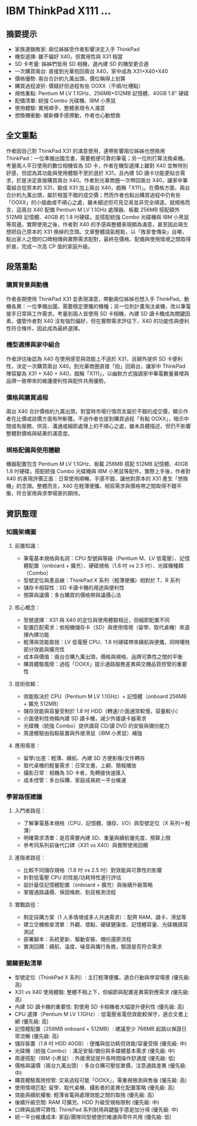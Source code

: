 # IBM ThinkPad X111 ...

## 摘要提示
- 家族連鎖敗家: 兩位姊姊受作者影響決定入手 ThinkPad
- 機型選擇: 雖不偏好 X40，但實用性與 X31 相當
- SD 卡考量: 姊姊們皆用 SD 相機，選內建 SD 的機型更合適
- 一次購買兩台: 直接到光華抱回兩台 X40，家中成為 X31+X40+X40
- 價格優勢: 兩台合計約九萬出頭，價位稱得上划算
- 購買過程波折: 價錢好但過程有些 OOXX（不順/吐槽點）
- 規格重點: Pentium M LV 1.1GHz、256MB+512MB 記憶體、40GB 1.8" 硬碟
- 配備清單: 統強 Combo 光碟機、IBM 小黑鼠
- 使用體驗: 實用順手，整體表現令人滿意
- 想換機衝動: 被新機手感撩動，作者也心動想換

## 全文重點
作者因自己對 ThinkPad X31 的滿意使用，連帶影響兩位姊姊也想換用 ThinkPad：一位準備出國念書，需要輕便可靠的筆電；另一位則打算汰換桌機。考量兩人平日使用的數位相機皆為 SD 卡，作者在機型選擇上雖對 X40 並無特別好感，但認為其功能與使用體驗不至於遜於 X31，且內建 SD 讀卡功能更貼合需求，於是決定直接購買兩台 X40。作者到光華商圈一次帶回兩台 X40，讓家中筆電組合從原本的 X31，變成 X31 加上兩台 X40，戲稱「X111」。在價格方面，兩台合計約九萬出頭，屬於相當不錯的成交價；然而作者也點出購買過程中仍有些「OOXX」的小插曲或不順心之處，雖未細述但可見交易並非完全順遂。就規格而言，這兩台 X40 配備 Pentium M LV 1.1GHz 處理器、板載 256MB 搭配額外 512MB 記憶體、40GB 的 1.8 吋硬碟，並搭配統強 Combo 光碟機與 IBM 小黑鼠等周邊。實際使用之後，作者對 X40 的手感與整體表現頗為滿意，甚至因此萌生想把自己原本的 X31 換掉的念頭。文章整體語氣輕鬆，以「敗家會傳染」自嘲，點出家人之間的口碑相傳與實際需求配對，最終在價格、配備與使用情境之間取得折衷，完成一次高 CP 值的家庭升級。

## 段落重點
### 購買背景與動機
作者長期使用 ThinkPad X31 並表現滿意，帶動兩位姊姊也想入手 ThinkPad。動機各異：一位準備出國，需要穩定便攜的機種；另一位則計畫淘汰桌機，改以筆電接手日常與工作需求。考量到兩人皆使用 SD 卡相機，內建 SD 讀卡機成為關鍵因素。儘管作者對 X40 沒有強烈偏好，但在實際需求評估下，X40 的功能性與便利性符合條件，因此成為最終選擇。

### 機型選擇與家中組合
作者評估後認為 X40 在使用感受與效能上不遜於 X31，且額外提供 SD 卡便利性，決定一次購買兩台 X40。到光華商圈直接「抱」回兩台，讓家中 ThinkPad 陣容變為 X31 + X40 + X40，戲稱「X111」，以幽默方式強調家中筆電數量暴增與品牌一致帶來的維護便利性與配件共用優勢。

### 價格與購買過程
兩台 X40 合計價格約九萬出頭，對當時市場行情而言屬於不錯的成交價，顯示作者在比價或談價方面有所斬獲。不過作者也提到購買過程「有點 OOXX」，暗示中間或有服務、供貨、溝通或細節處理上的不順心之處，雖未具體描述，但仍不影響整體對價格與結果的滿意度。

### 規格配備與使用體驗
機器配置包含 Pentium M LV 1.1GHz、板載 256MB 搭配 512MB 記憶體、40GB 1.8 吋硬碟，搭配統強 Combo 光碟機與 IBM 小黑鼠等配件。實際上手後，作者對 X40 的表現評價正面：日常使用順暢、手感不錯，讓他對原本的 X31 產生「想換機」的念頭。整體而言，X40 在輕薄便攜、相容需求與價格帶之間取得不錯平衡，符合家用與求學場景的期待。

## 資訊整理

### 知識架構圖
1. 前置知識：
   - 筆電基本規格與名詞：CPU 型號與等級（Pentium M、LV 低電壓）、記憶體配置（onboard + 擴充）、硬碟規格（1.8 吋 vs 2.5 吋）、光碟機種類（Combo）
   - 型號定位與產品線：ThinkPad X 系列（輕薄便攜）相對於 T、R 系列
   - 儲存卡相容性：SD 卡讀卡機的用途與便利性
   - 預算與議價：多台購買的價格帶與議價心法

2. 核心概念：
   - 型號選擇：X31 與 X40 的定位與使用體驗相近，但細節配置不同
   - 配置匹配需求：依相機儲存卡（SD）與使用情境（留學、取代桌機）來選擇內建功能
   - 輕薄與效能取捨：LV 低電壓 CPU、1.8 吋硬碟帶來續航與便攜，同時犧牲部分效能與擴充性
   - 成本與價值：兩台合購九萬出頭，價格與規格、品牌可靠性之間的平衡
   - 購買體驗風險：過程「OOXX」提示通路服務差異與交機品質控管的重要性

3. 技術依賴：
   - 效能取決於 CPU（Pentium M LV 1.1GHz）+ 記憶體（onboard 256MB + 擴充 512MB）
   - 儲存效能與容量受制於 1.8 吋 HDD（轉速/介面通常較慢，容量較小）
   - 介面便利性倚賴內建 SD 讀卡機，減少外接讀卡器需求
   - 光碟機（統強 Combo）提供讀寫 CD/讀 DVD 的安裝與備份能力
   - 周邊體驗由指點裝置與外接滑鼠（IBM 小黑鼠）補強

4. 應用場景：
   - 留學/出差：輕薄、續航、內建 SD 方便影像/文件轉存
   - 取代桌機的輕量需求：日常文書、上網、簡報播放
   - 攝影日常：相機為 SD 卡者，免轉接快速匯入
   - 成本控管：多台採購、家庭成員統一平台維運

### 學習路徑建議
1. 入門者路徑：
   - 了解筆電基本規格（CPU、記憶體、儲存、I/O）與型號定位（X 系列＝輕薄）
   - 明確需求清單：是否需要內建 SD、重量與續航優先度、預算上限
   - 參考同系列前後代口碑（X31 vs X40）與實際使用回饋

2. 進階者路徑：
   - 比較不同儲存規格（1.8 吋 vs 2.5 吋）對效能與可靠性的影響
   - 針對低電壓 CPU 的性能/功耗特性進行評估
   - 設計最佳記憶體配置（onboard + 擴充）與後續升級策略
   - 掌握通路議價、保固條款、到貨檢測流程

3. 實戰路徑：
   - 制定採購方案（1 人多情境或多人共通需求）：配齊 RAM、讀卡、滑鼠等
   - 建立交機檢查清單：外觀、壞點、硬碟健康度、記憶體容量、光碟機讀寫測試
   - 部署腳本：系統更新、驅動安裝、備份還原流程
   - 實測回饋：續航、溫度、噪音與攜行負擔，驗證是否符合需求

### 關鍵要點清單
- 型號定位（ThinkPad X 系列）: 主打輕薄便攜，適合行動與學習場景 (優先級: 高)
- X31 vs X40 使用體驗: 整體不相上下，但細節與配置差異需對應需求 (優先級: 高)
- 內建 SD 讀卡機的重要性: 對使用 SD 卡相機者大幅提升便利性 (優先級: 高)
- CPU 選擇（Pentium M LV 1.1GHz）: 低電壓省電但效能較保守，適合文書上網 (優先級: 高)
- 記憶體配置（256MB onboard + 512MB）: 建議至少 768MB 起跳以保證日常流暢 (優先級: 高)
- 儲存裝置（1.8 吋 HDD 40GB）: 便攜與低功耗但效能/容量受限 (優先級: 中)
- 光碟機（統強 Combo）: 滿足安裝/備份與多媒體基本需求 (優先級: 中)
- 周邊搭配（IBM 小黑鼠）: 外接滑鼠提升長時間操作舒適度 (優先級: 低)
- 價格與議價（兩台九萬出頭）: 多台合購可壓低單價，注意通路差異 (優先級: 中)
- 購買體驗風險控管: 交易過程可能「OOXX」，需重視檢測與售後 (優先級: 高)
- 使用情境匹配: 留學、取代桌機、攝影者的差異化配置策略 (優先級: 高)
- 效能與續航權衡: 輕薄省電與處理效能之間的取捨 (優先級: 高)
- 後續升級空間: RAM 可擴充、HDD 升級受規格限制 (優先級: 中)
- 口碑與品牌可靠性: ThinkPad 系列耐用與鍵盤手感是加分項 (優先級: 中)
- 統一平台維護成本: 家庭/團隊同型號便於維運與零件共用 (優先級: 低)